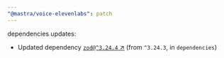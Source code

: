 ```yaml
---
"@mastra/voice-elevenlabs": patch
---
```

dependencies updates:
  - Updated dependency [`zod@^3.24.4` ↗︎](https://www.npmjs.com/package/zod/v/3.24.4) (from `^3.24.3`, in `dependencies`)
